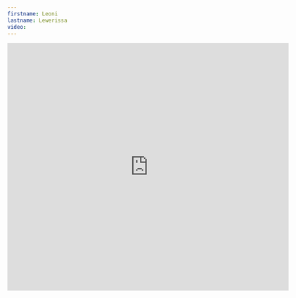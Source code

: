 ```yaml
--- 
firstname: Leoni
lastname: Lewerissa
video: 
--- 
```


<iframe src="https://player.vimeo.com/video/560842748" width="640" height="564" frameborder="0" allow="autoplay; fullscreen" allowfullscreen></iframe>